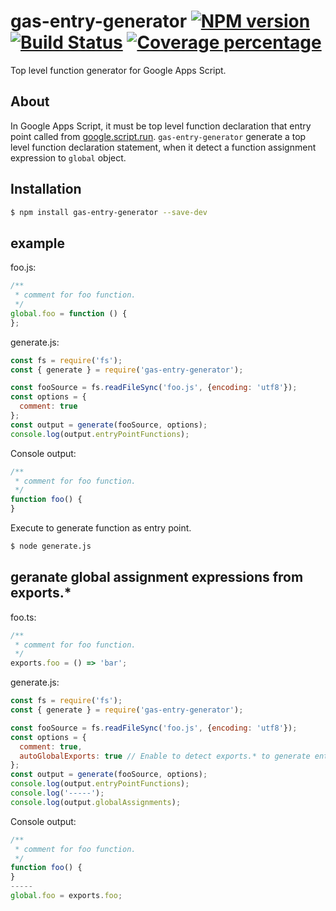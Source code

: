 # gas-entry-generator [![NPM version][npm-image]][npm-url] [![Build Status][github-actions-image]][github-actions-url] [![Coverage percentage][coveralls-image]][coveralls-url]

Top level function generator for Google Apps Script.

## About

In Google Apps Script, it must be top level function declaration that entry point called from [google.script.run](https://developers.google.com/apps-script/guides/html/reference/run).
`gas-entry-generator` generate a top level function declaration statement, when it detect a function assignment expression to `global` object.

## Installation

```sh
$ npm install gas-entry-generator --save-dev
```

## example

foo.js:
```js
/**
 * comment for foo function.
 */
global.foo = function () {
};
```

generate.js:
```js
const fs = require('fs');
const { generate } = require('gas-entry-generator');

const fooSource = fs.readFileSync('foo.js', {encoding: 'utf8'});
const options = {
  comment: true
};
const output = generate(fooSource, options);
console.log(output.entryPointFunctions);
```

Console output:
```js
/**
 * comment for foo function.
 */
function foo() {
}
```

Execute to generate function as entry point.
```sh
$ node generate.js
```

## geranate global assignment expressions from exports.*

foo.ts:
```ts
/**
 * comment for foo function.
 */
exports.foo = () => 'bar';
```

generate.js:
```js
const fs = require('fs');
const { generate } = require('gas-entry-generator');

const fooSource = fs.readFileSync('foo.js', {encoding: 'utf8'});
const options = {
  comment: true,
  autoGlobalExports: true // Enable to detect exports.* to generate entry point functions.
};
const output = generate(fooSource, options);
console.log(output.entryPointFunctions);
console.log('-----');
console.log(output.globalAssignments);
```

Console output:
```js
/**
 * comment for foo function.
 */
function foo() {
}
-----
global.foo = exports.foo;
```

[npm-image]: https://badge.fury.io/js/gas-entry-generator.svg
[npm-url]: https://npmjs.org/package/gas-entry-generator
[github-actions-image]: https://github.com/fossamagna/gas-entry-generator/actions/workflows/test.yml/badge.svg?branch=master
[github-actions-url]: https://github.com/fossamagna/gas-entry-generator/actions/workflows/test.yml?branch=master
[coveralls-image]: https://coveralls.io/repos/github/fossamagna/gas-entry-generator/badge.svg?branch=master
[coveralls-url]: https://coveralls.io/github/fossamagna/gas-entry-generator?branch=master
